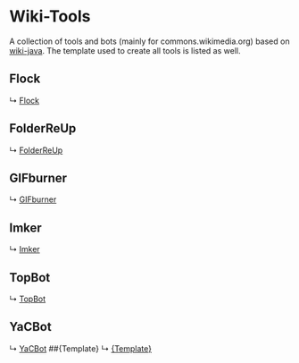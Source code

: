 # Wiki-Tools

A collection of tools and bots (mainly for commons.wikimedia.org) based on [wiki-java](https://github.com/MER-C/wiki-java).
The template used to create all tools is listed as well.

## Flock
↳ [Flock](https://github.com/MarcoFalke/wiki-java-tools/tree/flock)
## FolderReUp
↳ [FolderReUp](https://github.com/MarcoFalke/wiki-java-tools/tree/folder-re-up)
## GIFburner
↳ [GIFburner](https://github.com/MarcoFalke/wiki-java-tools/tree/gifburner)
## Imker
↳ [Imker](https://github.com/MarcoFalke/wiki-java-tools/tree/imker)
## TopBot
↳ [TopBot](https://github.com/MarcoFalke/wiki-java-tools/tree/topbot)
## YaCBot
↳ [YaCBot](https://github.com/MarcoFalke/wiki-java-tools/tree/yacbot)
##{Template}
↳ [{Template}](https://github.com/MarcoFalke/wiki-java-tools/tree/master-base)
